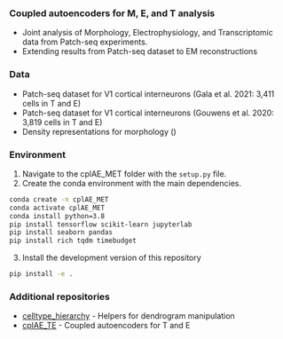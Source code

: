 ### Coupled autoencoders for M, E, and T analysis

 - Joint analysis of Morphology, Electrophysiology, and Transcriptomic data from Patch-seq experiments.
 - Extending results from Patch-seq dataset to EM reconstructions

### Data
 - Patch-seq dataset for V1 cortical interneurons (Gala et al. 2021: 3,411 cells in T and E)
 - Patch-seq dataset for V1 cortical interneurons (Gouwens et al. 2020: 3,819 cells in T and E)
 - Density representations for morphology ()

### Environment

1. Navigate to the cplAE_MET folder with the `setup.py` file.
2. Create the conda environment with the main dependencies.
```bash
conda create -n cplAE_MET
conda activate cplAE_MET
conda install python=3.8
pip install tensorflow scikit-learn jupyterlab
pip install seaborn pandas 
pip install rich tqdm timebudget
```
3. Install the development version of this repository
```bash
pip install -e .
```

### Additional repositories
 - [celltype_hierarchy](https://github.com/AllenInstitute/celltype_hierarchy) - Helpers for dendrogram manipulation
 - [cplAE_TE](https://github.com/AllenInstitute/coupledAE-patchseq) - Coupled autoencoders for T and E

